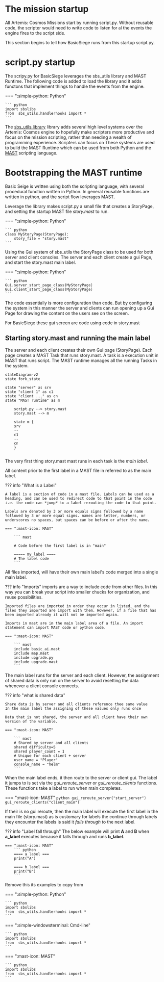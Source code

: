 # The mission startup
All Artemis: Cosmos Missions start by running script.py. Without reusable code, the scripter would need to write code to listen for al the events the engine fires to the script side.

This section begins to tell how BasicSiege runs from this startup script.py.

# script.py startup
The scripy.py for BasicSiege leverages the sbs_utils library and MAST Runtime. The following code is added to load the library and it adds functons that implement things to handle the events from the engine.

===  ":simple-python: Python"

    ``` python 
    import sbslibs
    from  sbs_utils.handlerhooks import *
    ```

The [sbs_utils library](https://artemis-sbs.github.io/sbs_utils/) library adds several high level systems over the Artemis: Cosmos engine to hopefully make scripters more productive and focus on the mission scripting, rather than needing a wealth of programming experience. Scripters can focus on These systems are used to build the MAST Runtime which can be used from both Python and the [MAST](https://artemis-sbs.github.io/sbs_utils/mast/) scripting language.


# Bootstrapping the MAST runtime

Basic Seige is written using both the scripting language, with several procedural function written in Python. In general reusable functions are written in python, and the script flow leverages MAST.

Leverage the library makes script.py a small file that creates a StoryPage, and setting the startup MAST file *story.mast* to run.

===  ":simple-python: Python"

    ``` python 
    class MyStoryPage(StoryPage):
        story_file = "story.mast"
    ```

Using the Gui system of sbs_utils the StoryPage class to be used for both server and client consoles. The server and each client create a gui Page, and start the story.mast main label. 

===  ":simple-python: Python"

    ``` python 
    Gui.server_start_page_class(MyStoryPage)
    Gui.client_start_page_class(MyStoryPage)
    ```

The code essentially is more configuration than code. But by configuring the system in this manner the server and clients can run opening up a Gui Page for drawing the content on the users see on the screen.

For BasicSiege these gui screen are code using code in story.mast

## Starting story.mast and running the main label
The server and each client creates their own Gui page (StoryPage). Each page creates a MAST Task that runs story.mast. A task is a execution unit in MAST that runs script. The MAST runtime manages all the running Tasks in the system.

``` mermaid
stateDiagram-v2
state fork_state 

state "server" as srv
state "client 1" as c1
state "client ..." as cn
state "MAST runtime" as m

    script.py --> story.mast
    story.mast --> m

    state m {
    srv
    --
    c1
    --
    cn
    }
   
```

The very first thing story.mast mast runs in each task is the *main label*.

All content prior to the first label in a MAST file in referred to as the main label. 

??? info "What is a Label"

    A label is a section of code in a mast file. Labels can be used as a heading, and can be used to redirect code to that point in the code i.e. the code can *jump* to a label rerouting the code to that point.

    Labels are denoted by 3 or more equals signs followed by a name followed by 3 or more equal signs. names are letter, numbers, or underscores no spaces, but spaces can be before or after the name.

    === ":mast-icon: MAST"

        ``` mast

        # Code before the first label is in "main"

        ===== my_label ====
        # The label code
        ```

All files imported, will have their own main label's code merged into a single main label.

??? info "Imports"
    imports are a way to include code from other files. In this way you can break your script into smaller chucks for organization, and reuse possibilities.

    Imported files are imported in order they occur in listed, and the files they imported are import with them. However, if a file that has been imported already it will not be imported again.

    Imports in mast are in the main label area of a file. An import statement can import MAST code or python code.

    === ":mast-icon: MAST"

        ``` mast
        include basic_ai.mast
        include map.mast
        include upgrade.py
        include upgrade.mast
        ```

The main label runs for the server and each client. However, the assignment of shared data is only run on the server to avoid resetting the data whenever a client console connects.

??? info "what is shared data"

    Share data is by server and all clients reference thee same value
    In the main label the assigning of these values only runs once
    
    Data that is not shared, the server and all client have their own version of the variable.
    
    === ":mast-icon: MAST"

        ``` mast
        # Shared by server and all clients
        shared difficulty=5
        shared player_count = 1
        # Unique for each client + server
        user_name = "Player"
        console_name = "helm"
        ```

When the main label ends, it then route to the server or client gui. The label it jumps to is set via the *gui_reroute_server* or *gui_reroute_clients* functions. These functions take a label to run when main completes. 

=== ":mast-icon: MAST"
    ``` python
    gui_reroute_server("start_server")
    gui_reroute_clients("client_main")
    ```

If their is no gui reroute, then the main label will execute the first label in the main file (story.mast) as is customary for labels the continue through labels they encounter the labels is said it *falls through* to the next label.

??? info "Label fall through"
    The below example will print **A** and **B** when **a_label** executes because it falls through and runs **b_label**.

    === ":mast-icon: MAST"
        ``` python
        ==== a_label ===
        print("A")

        ==== b_label ===
        print("B")
        ```


Remove this its examples to copy from



===  ":simple-python: Python"

    ``` python 
    import sbslibs
    from  sbs_utils.handlerhooks import *
    ```

===  ":simple-windowsterminal: Cmd-line"

    ``` python 
    import sbslibs
    from  sbs_utils.handlerhooks import *
    ```

===  ":mast-icon: MAST"

    ``` python 
    import sbslibs
    from  sbs_utils.handlerhooks import *
    ```


